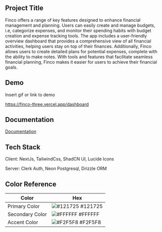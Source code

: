 ## Project Title
Finco offers a range of key features designed to enhance financial management and planning. Users can easily create and manage budgets, i.e, categorize expenses, and monitor their spending habits with budget creation and expense tracking tools. The app includes a user-friendly overview dashboard that provides a comprehensive view of all financial activities, helping users stay on top of their finances. Additionally, Finco allows users to create detailed plans for potential expenses, complete with the ability to make notes. With tools and features that facilitate seamless financial planning, Finco makes it easier for users to achieve their financial goals.

## Demo

Insert gif or link to demo

https://finco-three.vercel.app/dashboard

## Documentation

[Documentation](https://docs.google.com/document/d/1jCjrSB1qod3-rfGY8TzpDYbQ5PbVTN7Wc6KF3m19k-M/edit)

## Tech Stack
Client: NextJs, TailwindCss, ShadCN UI, Lucide Icons

Server: Clerk Auth, Neon Postgresql, Drizzle ORM

## Color Reference
| Color             | Hex                                                                |
| ----------------- | ------------------------------------------------------------------ |
| Primary Color | ![#121725](https://via.placeholder.com/10/121725?text=+) #121725 |
| Secondary Color | ![#FFFFFF](https://via.placeholder.com/10/FFFFFF?text=+) #FFFFFF |
| Accent Color | ![#F2F5F8](https://via.placeholder.com/10/F2F5F8?text=+) #F2F5F8 |
